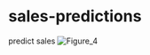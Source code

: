 # sales-predictions
predict sales
![Figure_4](https://user-images.githubusercontent.com/82603737/119036896-272d1200-b966-11eb-8750-2b8669d66ba1.png)


